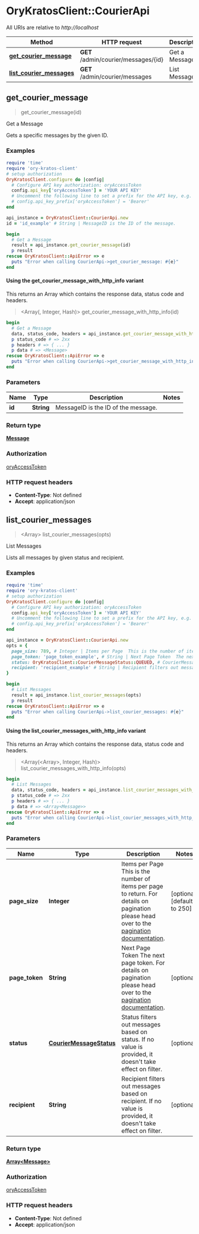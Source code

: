 # OryKratosClient::CourierApi

All URIs are relative to *http://localhost*

| Method | HTTP request | Description |
| ------ | ------------ | ----------- |
| [**get_courier_message**](CourierApi.md#get_courier_message) | **GET** /admin/courier/messages/{id} | Get a Message |
| [**list_courier_messages**](CourierApi.md#list_courier_messages) | **GET** /admin/courier/messages | List Messages |


## get_courier_message

> <Message> get_courier_message(id)

Get a Message

Gets a specific messages by the given ID.

### Examples

```ruby
require 'time'
require 'ory-kratos-client'
# setup authorization
OryKratosClient.configure do |config|
  # Configure API key authorization: oryAccessToken
  config.api_key['oryAccessToken'] = 'YOUR API KEY'
  # Uncomment the following line to set a prefix for the API key, e.g. 'Bearer' (defaults to nil)
  # config.api_key_prefix['oryAccessToken'] = 'Bearer'
end

api_instance = OryKratosClient::CourierApi.new
id = 'id_example' # String | MessageID is the ID of the message.

begin
  # Get a Message
  result = api_instance.get_courier_message(id)
  p result
rescue OryKratosClient::ApiError => e
  puts "Error when calling CourierApi->get_courier_message: #{e}"
end
```

#### Using the get_courier_message_with_http_info variant

This returns an Array which contains the response data, status code and headers.

> <Array(<Message>, Integer, Hash)> get_courier_message_with_http_info(id)

```ruby
begin
  # Get a Message
  data, status_code, headers = api_instance.get_courier_message_with_http_info(id)
  p status_code # => 2xx
  p headers # => { ... }
  p data # => <Message>
rescue OryKratosClient::ApiError => e
  puts "Error when calling CourierApi->get_courier_message_with_http_info: #{e}"
end
```

### Parameters

| Name | Type | Description | Notes |
| ---- | ---- | ----------- | ----- |
| **id** | **String** | MessageID is the ID of the message. |  |

### Return type

[**Message**](Message.md)

### Authorization

[oryAccessToken](../README.md#oryAccessToken)

### HTTP request headers

- **Content-Type**: Not defined
- **Accept**: application/json


## list_courier_messages

> <Array<Message>> list_courier_messages(opts)

List Messages

Lists all messages by given status and recipient.

### Examples

```ruby
require 'time'
require 'ory-kratos-client'
# setup authorization
OryKratosClient.configure do |config|
  # Configure API key authorization: oryAccessToken
  config.api_key['oryAccessToken'] = 'YOUR API KEY'
  # Uncomment the following line to set a prefix for the API key, e.g. 'Bearer' (defaults to nil)
  # config.api_key_prefix['oryAccessToken'] = 'Bearer'
end

api_instance = OryKratosClient::CourierApi.new
opts = {
  page_size: 789, # Integer | Items per Page  This is the number of items per page to return. For details on pagination please head over to the [pagination documentation](https://www.ory.sh/docs/ecosystem/api-design#pagination).
  page_token: 'page_token_example', # String | Next Page Token  The next page token. For details on pagination please head over to the [pagination documentation](https://www.ory.sh/docs/ecosystem/api-design#pagination).
  status: OryKratosClient::CourierMessageStatus::QUEUED, # CourierMessageStatus | Status filters out messages based on status. If no value is provided, it doesn't take effect on filter.
  recipient: 'recipient_example' # String | Recipient filters out messages based on recipient. If no value is provided, it doesn't take effect on filter.
}

begin
  # List Messages
  result = api_instance.list_courier_messages(opts)
  p result
rescue OryKratosClient::ApiError => e
  puts "Error when calling CourierApi->list_courier_messages: #{e}"
end
```

#### Using the list_courier_messages_with_http_info variant

This returns an Array which contains the response data, status code and headers.

> <Array(<Array<Message>>, Integer, Hash)> list_courier_messages_with_http_info(opts)

```ruby
begin
  # List Messages
  data, status_code, headers = api_instance.list_courier_messages_with_http_info(opts)
  p status_code # => 2xx
  p headers # => { ... }
  p data # => <Array<Message>>
rescue OryKratosClient::ApiError => e
  puts "Error when calling CourierApi->list_courier_messages_with_http_info: #{e}"
end
```

### Parameters

| Name | Type | Description | Notes |
| ---- | ---- | ----------- | ----- |
| **page_size** | **Integer** | Items per Page  This is the number of items per page to return. For details on pagination please head over to the [pagination documentation](https://www.ory.sh/docs/ecosystem/api-design#pagination). | [optional][default to 250] |
| **page_token** | **String** | Next Page Token  The next page token. For details on pagination please head over to the [pagination documentation](https://www.ory.sh/docs/ecosystem/api-design#pagination). | [optional] |
| **status** | [**CourierMessageStatus**](.md) | Status filters out messages based on status. If no value is provided, it doesn&#39;t take effect on filter. | [optional] |
| **recipient** | **String** | Recipient filters out messages based on recipient. If no value is provided, it doesn&#39;t take effect on filter. | [optional] |

### Return type

[**Array&lt;Message&gt;**](Message.md)

### Authorization

[oryAccessToken](../README.md#oryAccessToken)

### HTTP request headers

- **Content-Type**: Not defined
- **Accept**: application/json

